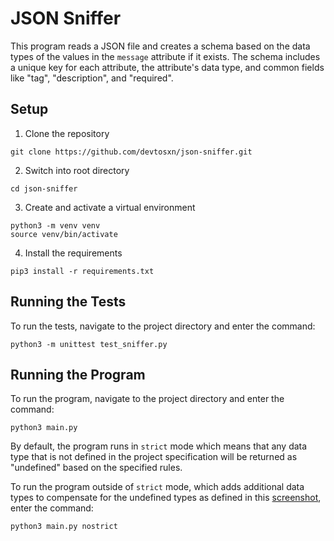 # JSON Sniffer
This program reads a JSON file and creates a schema based on the data types of the values in the `message` attribute if it exists. The schema includes a unique key for each attribute, the attribute's data type, and common fields like "tag", "description", and "required".

## Setup
1. Clone the repository

```
git clone https://github.com/devtosxn/json-sniffer.git
```
2. Switch into root directory

```
cd json-sniffer
```

3. Create and activate a virtual environment

```
python3 -m venv venv
source venv/bin/activate
```
4. Install the requirements

```
pip3 install -r requirements.txt
```

## Running the Tests
To run the tests, navigate to the project directory and enter the command:

```
python3 -m unittest test_sniffer.py
```

## Running the Program
To run the program, navigate to the project directory and enter the command:

```
python3 main.py
```
By default, the program runs in `strict` mode which means that any data type that is not defined in the project specification will be returned as "undefined" based on the specified rules.

To run the program outside of `strict` mode, which adds additional data types to compensate for the undefined types as defined in this [screenshot](https://github.com/devtosxn/json-sniffer/blob/main/datatypes.png), enter the command:

```
python3 main.py nostrict
```

